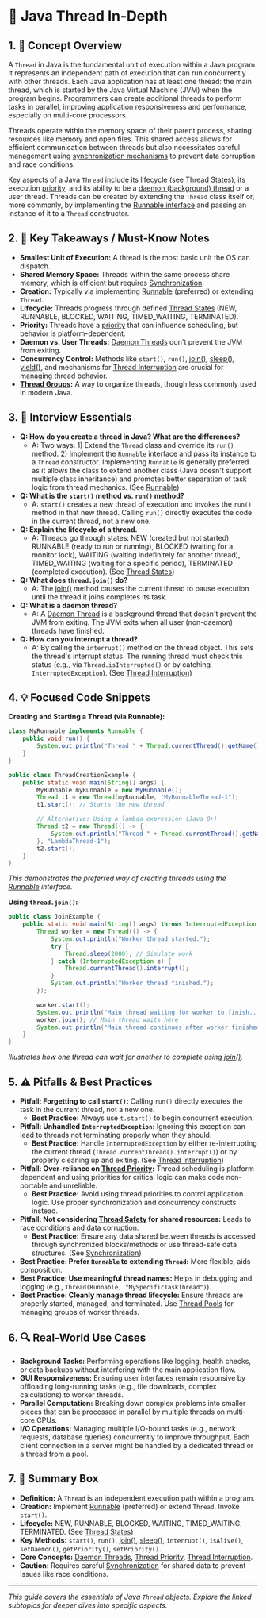 # 📘 Java Thread In-Depth

## 1. 📘 Concept Overview

A `Thread` in Java is the fundamental unit of execution within a Java program. It represents an independent path of execution that can run concurrently with other threads. Each Java application has at least one thread: the main thread, which is started by the Java Virtual Machine (JVM) when the program begins. Programmers can create additional threads to perform tasks in parallel, improving application responsiveness and performance, especially on multi-core processors.

Threads operate within the memory space of their parent process, sharing resources like memory and open files. This shared access allows for efficient communication between threads but also necessitates careful management using [synchronization mechanisms](../../CoreConcepts/Synchronization.md) to prevent data corruption and race conditions.

Key aspects of a Java `Thread` include its lifecycle (see [Thread States](../ThreadConcepts/ThreadStates.md)), its execution [priority](../ThreadConcepts/ThreadPriority.md), and its ability to be a [daemon (background) thread](../ThreadConcepts/DaemonThreads.md) or a user thread. Threads can be created by extending the `Thread` class itself or, more commonly, by implementing the [Runnable interface](../Runnable.md) and passing an instance of it to a `Thread` constructor.

## 2. 🧠 Key Takeaways / Must-Know Notes

*   **Smallest Unit of Execution:** A thread is the most basic unit the OS can dispatch.
*   **Shared Memory Space:** Threads within the same process share memory, which is efficient but requires [Synchronization](../../CoreConcepts/Synchronization.md).
*   **Creation:** Typically via implementing [Runnable](../Runnable.md) (preferred) or extending `Thread`.
*   **Lifecycle:** Threads progress through defined [Thread States](../ThreadConcepts/ThreadStates.md) (NEW, RUNNABLE, BLOCKED, WAITING, TIMED_WAITING, TERMINATED).
*   **Priority:** Threads have a [priority](../ThreadConcepts/ThreadPriority.md) that can influence scheduling, but behavior is platform-dependent.
*   **Daemon vs. User Threads:** [Daemon Threads](../ThreadConcepts/DaemonThreads.md) don't prevent the JVM from exiting.
*   **Concurrency Control:** Methods like `start()`, `run()`, [join()](./ThreadJoin.md), [sleep()](./ThreadSleep.md), [yield()](./ThreadYield.md), and mechanisms for [Thread Interruption](../ThreadConcepts/ThreadInterruption.md) are crucial for managing thread behavior.
*   **[Thread Groups](../ThreadConcepts/ThreadGroups.md):** A way to organize threads, though less commonly used in modern Java.

## 3. 💬 Interview Essentials

*   **Q: How do you create a thread in Java? What are the differences?**
    *   A: Two ways: 1) Extend the `Thread` class and override its `run()` method. 2) Implement the `Runnable` interface and pass its instance to a `Thread` constructor. Implementing `Runnable` is generally preferred as it allows the class to extend another class (Java doesn't support multiple class inheritance) and promotes better separation of task logic from thread mechanics. (See [Runnable](../Runnable.md))
*   **Q: What is the `start()` method vs. `run()` method?**
    *   A: `start()` creates a new thread of execution and invokes the `run()` method in that new thread. Calling `run()` directly executes the code in the current thread, not a new one.
*   **Q: Explain the lifecycle of a thread.**
    *   A: Threads go through states: NEW (created but not started), RUNNABLE (ready to run or running), BLOCKED (waiting for a monitor lock), WAITING (waiting indefinitely for another thread), TIMED_WAITING (waiting for a specific period), TERMINATED (completed execution). (See [Thread States](../ThreadConcepts/ThreadStates.md))
*   **Q: What does `thread.join()` do?**
    *   A: The [join()](./ThreadJoin.md) method causes the current thread to pause execution until the thread it joins completes its task.
*   **Q: What is a daemon thread?**
    *   A: A [Daemon Thread](../ThreadConcepts/DaemonThreads.md) is a background thread that doesn't prevent the JVM from exiting. The JVM exits when all user (non-daemon) threads have finished.
*   **Q: How can you interrupt a thread?**
    *   A: By calling the `interrupt()` method on the thread object. This sets the thread's interrupt status. The running thread must check this status (e.g., via `Thread.isInterrupted()` or by catching `InterruptedException`). (See [Thread Interruption](../ThreadConcepts/ThreadInterruption.md))

## 4. 💡 Focused Code Snippets

**Creating and Starting a Thread (via Runnable):**
```java
class MyRunnable implements Runnable {
    public void run() {
        System.out.println("Thread " + Thread.currentThread().getName() + " is running.");
    }
}

public class ThreadCreationExample {
    public static void main(String[] args) {
        MyRunnable myRunnable = new MyRunnable();
        Thread t1 = new Thread(myRunnable, "MyRunnableThread-1");
        t1.start(); // Starts the new thread

        // Alternative: Using a lambda expression (Java 8+)
        Thread t2 = new Thread(() -> {
            System.out.println("Thread " + Thread.currentThread().getName() + " is running (lambda).");
        }, "LambdaThread-1");
        t2.start();
    }
}
```
*This demonstrates the preferred way of creating threads using the [Runnable](../Runnable.md) interface.*

**Using `thread.join()`:**
```java
public class JoinExample {
    public static void main(String[] args) throws InterruptedException {
        Thread worker = new Thread(() -> {
            System.out.println("Worker thread started.");
            try {
                Thread.sleep(2000); // Simulate work
            } catch (InterruptedException e) {
                Thread.currentThread().interrupt();
            }
            System.out.println("Worker thread finished.");
        });

        worker.start();
        System.out.println("Main thread waiting for worker to finish...");
        worker.join(); // Main thread waits here
        System.out.println("Main thread continues after worker finished.");
    }
}
```
*Illustrates how one thread can wait for another to complete using [join()](./ThreadJoin.md).*

## 5. ⚠️ Pitfalls & Best Practices

*   **Pitfall: Forgetting to call `start()`:** Calling `run()` directly executes the task in the current thread, not a new one.
    *   **Best Practice:** Always use `t.start()` to begin concurrent execution.
*   **Pitfall: Unhandled `InterruptedException`:** Ignoring this exception can lead to threads not terminating properly when they should.
    *   **Best Practice:** Handle `InterruptedException` by either re-interrupting the current thread (`Thread.currentThread().interrupt()`) or by properly cleaning up and exiting. (See [Thread Interruption](../ThreadConcepts/ThreadInterruption.md))
*   **Pitfall: Over-reliance on [Thread Priority](../ThreadConcepts/ThreadPriority.md):** Thread scheduling is platform-dependent and using priorities for critical logic can make code non-portable and unreliable.
    *   **Best Practice:** Avoid using thread priorities to control application logic. Use proper synchronization and concurrency constructs instead.
*   **Pitfall: Not considering [Thread Safety](../../BestPractices/ThreadSafety.md) for shared resources:** Leads to race conditions and data corruption.
    *   **Best Practice:** Ensure any data shared between threads is accessed through synchronized blocks/methods or use thread-safe data structures. (See [Synchronization](../../CoreConcepts/Synchronization.md))
*   **Best Practice: Prefer `Runnable` to extending `Thread`:** More flexible, aids composition.
*   **Best Practice: Use meaningful thread names:** Helps in debugging and logging (e.g., `Thread(Runnable, "MySpecificTaskThread")`).
*   **Best Practice: Cleanly manage thread lifecycle:** Ensure threads are properly started, managed, and terminated. Use [Thread Pools](../../Advanced/ThreadPools.md) for managing groups of worker threads.

## 6. 🔍 Real-World Use Cases

*   **Background Tasks:** Performing operations like logging, health checks, or data backups without interfering with the main application flow.
*   **GUI Responsiveness:** Ensuring user interfaces remain responsive by offloading long-running tasks (e.g., file downloads, complex calculations) to worker threads.
*   **Parallel Computation:** Breaking down complex problems into smaller pieces that can be processed in parallel by multiple threads on multi-core CPUs.
*   **I/O Operations:** Managing multiple I/O-bound tasks (e.g., network requests, database queries) concurrently to improve throughput. Each client connection in a server might be handled by a dedicated thread or a thread from a pool.

## 7. 📝 Summary Box

*   **Definition:** A `Thread` is an independent execution path within a program.
*   **Creation:** Implement [Runnable](../Runnable.md) (preferred) or extend `Thread`. Invoke `start()`.
*   **Lifecycle:** NEW, RUNNABLE, BLOCKED, WAITING, TIMED_WAITING, TERMINATED. (See [Thread States](../ThreadConcepts/ThreadStates.md))
*   **Key Methods:** `start()`, `run()`, [join()](./ThreadJoin.md), [sleep()](./ThreadSleep.md), `interrupt()`, `isAlive()`, `setDaemon()`, `getPriority()`, `setPriority()`.
*   **Core Concepts:** [Daemon Threads](../ThreadConcepts/DaemonThreads.md), [Thread Priority](../ThreadConcepts/ThreadPriority.md), [Thread Interruption](../ThreadConcepts/ThreadInterruption.md).
*   **Caution:** Requires careful [Synchronization](../../CoreConcepts/Synchronization.md) for shared data to prevent issues like race conditions.

---
*This guide covers the essentials of Java `Thread` objects. Explore the linked subtopics for deeper dives into specific aspects.*
